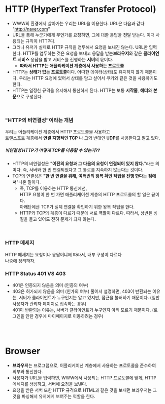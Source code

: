 # HTTP (HyperText Transfer Protocol)

- WWW의 환경에서 살아가는 우리는 URL을 이용한다. URL은 다음과 같다 "http://naver.com"
- URL을 통해 누군가에게 무언가를 요청하면, 그에 대한 응답을 전달 받는다. 이때 사용되는 규칙이 HTTP다.
- 그러나 유저가 실제로 HTTP 규칙을 염두해서 요청을 보내진 않는다. URL만 입력한다. HTTP를 염두하는 것은 요청을 보내고 응답을 받는**브라우저**와 같은 **클라이언트 서비스** 응답을 받고 서비스를 진행하는 **서버**의 몫이다.
  - **따라서 HTTP는 애플리케이션 계층에서 사용하는 프로토콜**
- HTTP는 **상태가 없는 프로토콜**이다. 어떠한 데이터(상태)도 유지하지 않기 때문이다. 우리는 HTTP 요청에 있어서 상태를 담고 싶어서 쿠키와 같은 것을 사용하기도 한다.
- HTTP는 일정한 규격을 유지해서 통신하게 된다. HTTP는 보통 **시작줄**, **헤더**와 **본문**으로 구성된다.

<br>

### "HTTP의 비연결성"이라는 개념

우리는 어플리케이션 계층에서 HTTP 프로토콜을 사용하고<br> 트랜스포트 계층에서 **연결 지향적인 TCP** 나 그와 반대인 **UDP**를 사용한다고 알고 있다.

##### 비연결성 HTTP가 어떻게 TCP를 이용할 수 있는가??

- HTTP의 비연결성은 "**이전의 요청과 그 다음의 요청이 연결되어 있지 않다.**"라는 의미다. 즉, 서버와 한 번 연결되었다고 그 통로를 지속하지 않는다는 것이다.
- TCP의 연결성은 "**한 번 연결을 위해, 여러번의 왕복 확인 작업을 진행 한다는 점에서**"나온 말이다.
  - 즉, TCP를 이용하는 HTTP 통신에선,<br> HTTP 요청이 한 번 가면 애플리케이션 계층의 HTTP 프로토콜의 할 일은 끝이다.<br> 아래단에선 TCP가 실제 연결을 확인하기 위한 왕복 작업을 한다.
  - HTTP와 TCP의 계층이 다르기 때문에 서로 역할이 다르다. 따라서, 상반된 성질을 들고 있어도 전혀 문제가 되지 않는다.

<br>

### HTTP 메세지

HTTP 메세지는 요청이나 응답이냐에 따라서, 내부 구성이 다르다 <br> 나중에 정리하자.

### HTTP Status 401 VS 403

- 401은 인증되지 않음을 의미 (인증의 여부)
- 403은 허가되지 않음을 의미 (인가의 여부)
  풀어서 설명하면, 403이 반환되는 이유는, 서버가 클라이언트가 누구인지는 알고 있지만, 접근을 불허하기 때문이다. (일반 사용자가 관리자 페이지로 접속하는 경우) <br> 401이 반환되는 이유는, 서버가 클라이언트가 누구인지 아직 모르기 때문이다. (로그인을 안한 경우에 마이페이지로 이동하려는 경우)

<br>
<br>

# Browser

- **브라우저**는 프로그램으로, 어플리케이션 계층에서 사용하는 프로토콜을 준수하여 외부와 통신한다.
- 사용자가 URL을 입력하면, WWW에서 사용되는 HTTP 프로토콜에 맞게, HTTP 메세지를 생성하고, 서버에 요청을 보낸다.
- 요청을 받은 서버 또한 HTTP 규격으로 HTML과 같은 것을 보내면 브라우저는 그것을 파싱해서 유저에게 보여주는 역할을 한다.
